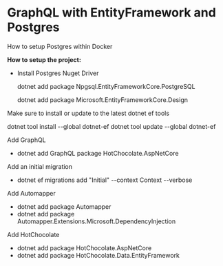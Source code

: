 # GraphQL with EntityFramework and Postgres

How to setup Postgres within Docker


**How to setup the project:**
    
- Install Postgres Nuget Driver

    dotnet add package Npgsql.EntityFrameworkCore.PostgreSQL

    dotnet add package Microsoft.EntityFrameworkCore.Design

Make sure to install or update to the latest dotnet ef tools

dotnet tool install --global dotnet-ef
dotnet tool update --global dotnet-ef

Add GraphQL
- dotnet add GraphQL package HotChocolate.AspNetCore

Add an initial migration
- dotnet ef migrations add "Initial" --context Context --verbose


Add Automapper
- dotnet add package Automapper
- dotnet add package Automapper.Extensions.Microsoft.DependencyInjection

Add HotChocolate
- dotnet add package HotChocolate.AspNetCore
- dotnet add package HotChocolate.Data.EntityFramework
